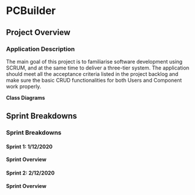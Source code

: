# PCBuilder

## Project Overview

### Application Description
The main goal of this project is to familiarise software development using SCRUM, and at the same time to deliver  a three-tier system.
The application should meet all the acceptance criteria listed in the project backlog and make sure the basic CRUD functionalities for both Users and Component work properly.

**Class Diagrams**

## Sprint Breakdowns
### Sprint Breakdowns
#### Sprint 1: 1/12/2020

**Sprint Overview**

#### Sprint 2: 2/12/2020

**Sprint Overview**
